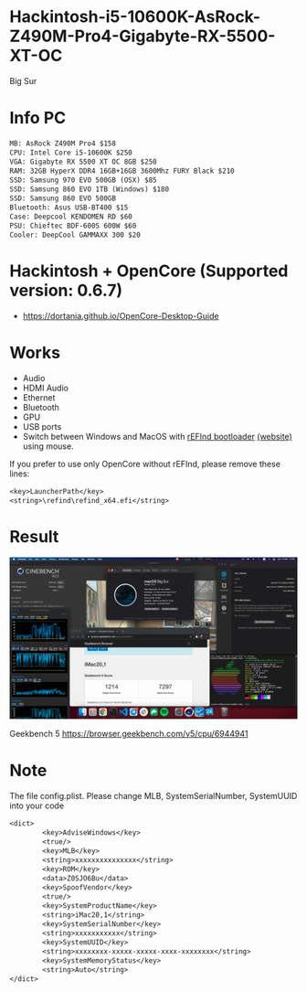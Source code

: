 # Hackintosh-i5-10600K-AsRock-Z490M-Pro4-Gigabyte-RX-5500-XT-OC
Big Sur
# Info PC

```
MB: AsRock Z490M Pro4 $158
CPU: Intel Core i5-10600K $250
VGA: Gigabyte RX 5500 XT OC 8GB $250
RAM: 32GB HyperX DDR4 16GB+16GB 3600Mhz FURY Black $210
SSD: Samsung 970 EVO 500GB (OSX) $85
SSD: Samsung 860 EVO 1TB (Windows) $180
SSD: Samsung 860 EVO 500GB
Bluetooth: Asus USB-BT400 $15
Case: Deepcool KENDOMEN RD $60
PSU: Chieftec BDF-600S 600W $60
Cooler: DeepCool GAMMAXX 300 $20
```

# Hackintosh + OpenCore (Supported version: 0.6.7)

- https://dortania.github.io/OpenCore-Desktop-Guide

# Works

- Audio
- HDMI Audio
- Ethernet
- Bluetooth
- GPU
- USB ports
- Switch between Windows and MacOS with [rEFInd bootloader](https://github.com/agners/rEFInd) [(website)](https://www.rodsbooks.com/refind/) using mouse. 

If you prefer to use only OpenCore without rEFInd, please remove these lines:
```
<key>LauncherPath</key>
<string>\refind\refind_x64.efi</string>
```

# Result

![Info](/images/info.png)

Geekbench 5 https://browser.geekbench.com/v5/cpu/6944941

# Note

The file config.plist. Please change MLB, SystemSerialNumber, SystemUUID into your code

```
<dict>
		<key>AdviseWindows</key>
		<true/>
		<key>MLB</key>
		<string>xxxxxxxxxxxxxxx</string>
		<key>ROM</key>
		<data>Z0SJO6Bu</data>
		<key>SpoofVendor</key>
		<true/>
		<key>SystemProductName</key>
		<string>iMac20,1</string>
		<key>SystemSerialNumber</key>
		<string>xxxxxxxxxxx</string>
		<key>SystemUUID</key>
		<string>xxxxxxxx-xxxxx-xxxxx-xxxx-xxxxxxxx</string>
		<key>SystemMemoryStatus</key>
		<string>Auto</string>
</dict>
```
